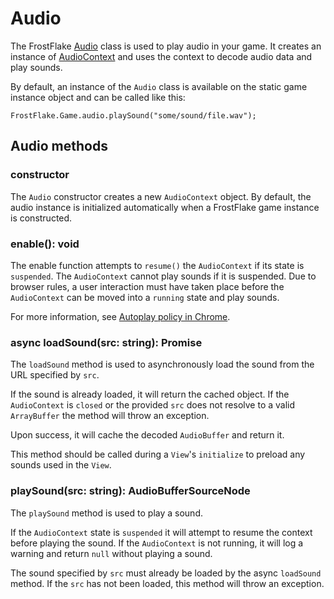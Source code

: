 # Audio

The FrostFlake [Audio](/src/Audio/Audio.ts) class is used to play audio in your game. It creates an instance of [AudioContext](https://developer.mozilla.org/en-US/docs/Web/API/AudioContext) and uses the context to decode audio data and play sounds.

By default, an instance of the `Audio` class is available on the static game instance object and can be called like this:

`FrostFlake.Game.audio.playSound("some/sound/file.wav");`

## Audio methods

### constructor

The `Audio` constructor creates a new `AudioContext` object. By default, the audio instance is initialized automatically when a FrostFlake game instance is constructed.

### enable(): void

The enable function attempts to `resume()` the `AudioContext` if its state is `suspended`. The `AudioContext` cannot play sounds if it is suspended. Due to browser rules, a user interaction must have taken place before the `AudioContext` can be moved into a `running` state and play sounds.

For more information, see [Autoplay policy in Chrome](https://goo.gl/7K7WLu).

### async loadSound(src: string): Promise<AudioBuffer>

The `loadSound` method is used to asynchronously load the sound from the URL specified by `src`.

If the sound is already loaded, it will return the cached object. If the `AudioContext` is `closed` or the provided `src` does not resolve to a valid `ArrayBuffer` the method will throw an exception.

Upon success, it will cache the decoded `AudioBuffer` and return it.

This method should be called during a `View`'s `initialize` to preload any sounds used in the `View`.

### playSound(src: string): AudioBufferSourceNode

The `playSound` method is used to play a sound.

If the `AudioContext` state is `suspended` it will attempt to resume the context before playing the sound. If the `AudioContext` is not running, it will log a warning and return `null` without playing a sound.

The sound specified by `src` must already be loaded by the async `loadSound` method. If the `src` has not been loaded, this method will throw an exception.